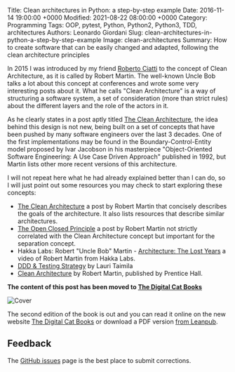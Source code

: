 Title: Clean architectures in Python: a step-by-step example
Date: 2016-11-14 19:00:00 +0000
Modified: 2021-08-22 08:00:00 +0000
Category: Programming
Tags: OOP, pytest, Python, Python2, Python3, TDD, architectures
Authors: Leonardo Giordani
Slug: clean-architectures-in-python-a-step-by-step-example
Image: clean-architectures
Summary: How to create software that can be easily changed and adapted, following the clean architecture principles

In 2015 I was introduced by my friend [Roberto Ciatti](https://github.com/gekorob) to the concept of Clean Architecture, as it is called by Robert Martin. The well-known Uncle Bob talks a lot about this concept at conferences and wrote some very interesting posts about it. What he calls "Clean Architecture" is a way of structuring a software system, a set of consideration (more than strict rules) about the different layers and the role of the actors in it.

As he clearly states in a post aptly titled [The Clean Architecture](https://blog.8thlight.com/uncle-bob/2012/08/13/the-clean-architecture.html), the idea behind this design is not new, being built on a set of concepts that have been pushed by many software engineers over the last 3 decades. One of the first implementations may be found in the Boundary-Control-Entity model proposed by Ivar Jacobson in his masterpiece "Object-Oriented Software Engineering: A Use Case Driven Approach" published in 1992, but Martin lists other more recent versions of this architecture.

I will not repeat here what he had already explained better than I can do, so I will just point out some resources you may check to start exploring these concepts:

* [The Clean Architecture](https://blog.8thlight.com/uncle-bob/2012/08/13/the-clean-architecture.html) a post by Robert Martin that concisely describes the goals of the architecture. It also lists resources that describe similar architectures.
* [The Open Closed Principle](https://blog.8thlight.com/uncle-bob/2014/05/12/TheOpenClosedPrinciple.html) a post by Robert Martin not strictly correlated with the Clean Architecture concept but important for the separation concept.
* Hakka Labs: Robert "Uncle Bob" Martin - [Architecture: The Lost Years](https://www.youtube.com/watch?v=HhNIttd87xs) a video of Robert Martin from Hakka Labs.
* [DDD & Testing Strategy](http://www.taimila.com/blog/ddd-and-testing-strategy/) by Lauri Taimila
* [Clean Architecture](https://www.amazon.co.uk/Clean-Architecture-Robert-C-Martin-x/dp/0134494164/ref=la_B000APG87E_1_3?s=books&ie=UTF8&qid=1479146201&sr=1-3) by Robert Martin, published by Prentice Hall.

**The content of this post has been moved to [The Digital Cat Books](https://www.thedigitalcatbooks.com/pycabook-introduction/)**

<div class="center-image">
<img src="/images/cabook/cover.jpg" alt="Cover" />
</div>

The second edition of the book is out and you can read it online on the new website [The Digital Cat Books](https://www.thedigitalcatbooks.com/) or download a PDF version [from Leanpub](https://leanpub.com/clean-architectures-in-python).

## Feedback

The [GitHub issues](https://github.com/TheDigitalCatOnline/thedigitalcatonline.github.com/issues) page is the best place to submit corrections.

